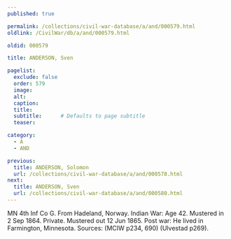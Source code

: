 ```yaml
---
published: true

permalink: /collections/civil-war-database/a/and/000579.html
oldlink: /CivilWar/db/a/and/000579.html

oldid: 000579

title: ANDERSON, Sven

pagelist:
  exclude: false
  order: 579
  image: 
  alt:
  caption:
  title:
  subtitle:      # Defaults to page subtitle
  teaser:

category: 
  - A 
  - AND

previous:
  title: ANDERSON, Solomon
  url: /collections/civil-war-database/a/and/000578.html  
next:
  title: ANDERSON, Sven
  url: /collections/civil-war-database/a/and/000580.html   
---
```

MN 4th Inf Co G. From Hadeland, Norway. Indian War: Age 42. Mustered in 2 Sep 1864. Private. Mustered out 12 Jun 1865. Post war: He lived in Farmington, Minnesota. Sources: (MCIW p234, 690) (Ulvestad p269).